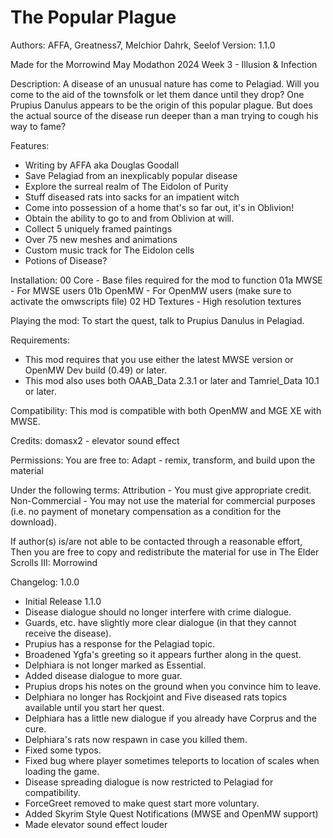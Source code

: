 # The Popular Plague
Authors: AFFA, Greatness7, Melchior Dahrk, Seelof
Version: 1.1.0

Made for the Morrowind May Modathon 2024
Week 3 - Illusion & Infection

Description:
A disease of an unusual nature has come to Pelagiad. Will you come to the aid of the townsfolk or let them dance until they drop? One Prupius Danulus appears to be the origin of this popular plague. But does the actual source of the disease run deeper than a man trying to cough his way to fame?

Features:
* Writing by AFFA aka Douglas Goodall
* Save Pelagiad from an inexplicably popular disease
* Explore the surreal realm of The Eidolon of Purity
* Stuff diseased rats into sacks for an impatient witch
* Come into possession of a home that's so far out, it's in Oblivion!
* Obtain the ability to go to and from Oblivion at will.
* Collect 5 uniquely framed paintings
* Over 75 new meshes and animations
* Custom music track for The Eidolon cells
* Potions of Disease?

Installation:
00 Core - Base files required for the mod to function
01a MWSE - For MWSE users
01b OpenMW - For OpenMW users (make sure to activate the omwscripts file)
02 HD Textures - High resolution textures

Playing the mod:
To start the quest, talk to Prupius Danulus in Pelagiad.

Requirements:
* This mod requires that you use either the latest MWSE version or OpenMW Dev build (0.49) or later.
* This mod also uses both OAAB_Data 2.3.1 or later and Tamriel_Data 10.1 or later.

Compatibility:
This mod is compatible with both OpenMW and MGE XE with MWSE.

Credits:
domasx2 - elevator sound effect

Permissions:
You are free to:
Adapt - remix, transform, and build upon the material

Under the following terms:
Attribution - You must give appropriate credit.
Non-Commercial - You may not use the material for commercial purposes (i.e. no payment of monetary compensation as a condition for the download).

If author(s) is/are not able to be contacted through a reasonable effort,
Then you are free to copy and redistribute the material for use in The Elder Scrolls III: Morrowind

Changelog:
1.0.0
* Initial Release
1.1.0
* Disease dialogue should no longer interfere with crime dialogue.
* Guards, etc. have slightly more clear dialogue (in that they cannot receive the disease).
* Prupius has a response for the Pelagiad topic.
* Broadened Ygfa's greeting so it appears further along in the quest.
* Delphiara is not longer marked as Essential.
* Added disease dialogue to more guar.
* Prupius drops his notes on the ground when you convince him to leave.
* Delphiara no longer has Rockjoint and Five diseased rats topics available until you start her quest.
* Delphiara has a little new dialogue if you already have Corprus and the cure.
* Delphiara's rats now respawn in case you killed them.
* Fixed some typos.
* Fixed bug where player sometimes teleports to location of scales when loading the game.
* Disease spreading dialogue is now restricted to Pelagiad for compatibility.
* ForceGreet removed to make quest start more voluntary.
* Added Skyrim Style Quest Notifications (MWSE and OpenMW support)
* Made elevator sound effect louder